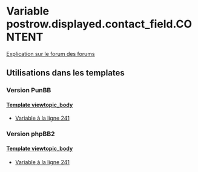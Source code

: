 # Variable postrow.displayed.contact_field.CONTENT
[Explication sur le forum des forums](http://forum.forumactif.com/t294113-listing-des-variables#postrow.displayed.contact_field.CONTENT)

## Utilisations dans les templates

### Version PunBB

#### [Template viewtopic_body](punbb/viewtopic_body.md)
* [Variable à la ligne 241](../punbb/viewtopic_body.tpl#L241)

### Version phpBB2

#### [Template viewtopic_body](subsilver/viewtopic_body.md)
* [Variable à la ligne 241](../subsilver/viewtopic_body.tpl#L241)